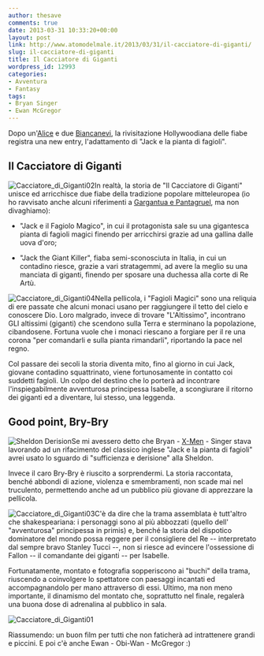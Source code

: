 ```yaml
---
author: thesave
comments: true
date: 2013-03-31 10:33:20+00:00
layout: post
link: http://www.atomodelmale.it/2013/03/31/il-cacciatore-di-giganti/
slug: il-cacciatore-di-giganti
title: Il Cacciatore di Giganti
wordpress_id: 12993
categories:
- Avventura
- Fantasy
tags:
- Bryan Singer
- Ewan McGregor
---
```


Dopo un'[Alice](http://www.atomodelmale.it/2010/03/17/alice-in-wonderland-3d/) e due [Biancanevi](http://www.atomodelmale.it/2012/07/17/biancaneve-e-il-cacciatore/), la rivisitazione Hollywoodiana delle fiabe registra una new entry, l'adattamento di "Jack e la pianta di fagioli".


## Il Cacciatore di Giganti


![Cacciatore_di_Giganti02](http://www.atomodelmale.it/wp-content/uploads/2013/03/Cacciatore_di_Giganti02-202x300.jpg)In realtà, la storia de "Il Cacciatore di Giganti" unisce ed arricchisce due fiabe della tradizione popolare mitteleuropea (io ho ravvisato anche alcuni riferimenti a [Gargantua e Pantagruel](http://it.wikipedia.org/wiki/Gargantua_e_Pantagruel), ma non divaghiamo):



	
  * "Jack e il Fagiolo Magico", in cui il protagonista sale su una gigantesca pianta di fagioli magici finendo per arricchirsi grazie ad una gallina dalle uova d'oro;

	
  * "Jack the Giant Killer", fiaba semi-sconosciuta in Italia, in cui un contadino riesce, grazie a vari stratagemmi, ad avere la meglio su una manciata di giganti, finendo per sposare una duchessa alla corte di Re Artù.


![Cacciatore_di_Giganti04](http://www.atomodelmale.it/wp-content/uploads/2013/03/Cacciatore_di_Giganti04-150x85.jpg)Nella pellicola, i "Fagioli Magici" sono una reliquia di ere passate che alcuni monaci usano per raggiungere il tetto del cielo e conoscere Dio. Loro malgrado, invece di trovare "L'Altissimo", incontrano GLI altissimi (giganti) che scendono sulla Terra e sterminano la popolazione, cibandosene. Fortuna vuole che i monaci riescano a forgiare per il re una corona "per comandarli e sulla pianta rimandarli", riportando la pace nel regno.

Col passare dei secoli la storia diventa mito, fino al giorno in cui Jack, giovane contadino squattrinato, viene fortunosamente in contatto coi suddetti fagioli. Un colpo del destino che lo porterà ad incontrare l'inspiegabilmente avventurosa principessa Isabelle, a scongiurare il ritorno dei giganti ed a diventare, lui stesso, una leggenda.




## Good point, Bry-Bry


![Sheldon Derision](http://www.atomodelmale.it/wp-content/uploads/2013/03/Sheldon-Derision.gif)Se mi avessero detto che Bryan - [X-Men](http://www.atomodelmale.it/2007/06/15/x-men-la-trilogia-e-il-loro-futuro-cinematografico/) - Singer stava lavorando ad un rifacimento del classico inglese "Jack e la pianta di fagioli" avrei usato lo sguardo di "sufficienza e derisione" alla Sheldon.

Invece il caro Bry-Bry è riuscito a sorprendermi. La storia raccontata, benché abbondi di azione, violenza e smembramenti, non scade mai nel truculento, permettendo anche ad un pubblico più giovane di apprezzare la pellicola.

![Cacciatore_di_Giganti03](http://www.atomodelmale.it/wp-content/uploads/2013/03/Cacciatore_di_Giganti03-300x125.jpg)C'è da dire che la trama assemblata è tutt'altro che shakespeariana: i personaggi sono al più abbozzati (quello dell' "avventurosa" principessa in primis) e, benché la storia del dispotico dominatore del mondo possa reggere per il consigliere del Re -- interpretato dal sempre bravo Stanley Tucci --, non si riesce ad evincere l'ossessione di Fallon -- il comandante dei giganti -- per Isabelle.

Fortunatamente, montato e fotografia sopperiscono ai "buchi" della trama, riuscendo a coinvolgere lo spettatore con paesaggi incantati ed accompagnandolo per mano attraverso di essi. Ultimo, ma non meno importante, il dinamismo del montato che, soprattutto nel finale, regalerà una buona dose di adrenalina al pubblico in sala.

![Cacciatore_di_Giganti01](http://www.atomodelmale.it/wp-content/uploads/2013/03/Cacciatore_di_Giganti01-150x62.jpg)

Riassumendo: un buon film per tutti che non faticherà ad intrattenere grandi e piccini. E poi c'è anche Ewan - Obi-Wan - McGregor :)
